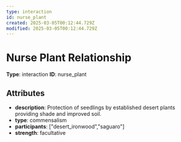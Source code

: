 ```yaml
---
type: interaction
id: nurse_plant
created: 2025-03-05T00:12:44.729Z
modified: 2025-03-05T00:12:44.729Z
---
```


# Nurse Plant Relationship

**Type**: interaction
**ID**: nurse_plant

## Attributes

- **description**: Protection of seedlings by established desert plants providing shade and improved soil.
- **type**: commensalism
- **participants**: ["desert_ironwood","saguaro"]
- **strength**: facultative


